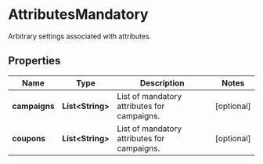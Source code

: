 

# AttributesMandatory

Arbitrary settings associated with attributes.
## Properties

Name | Type | Description | Notes
------------ | ------------- | ------------- | -------------
**campaigns** | **List&lt;String&gt;** | List of mandatory attributes for campaigns. |  [optional]
**coupons** | **List&lt;String&gt;** | List of mandatory attributes for campaigns. |  [optional]



